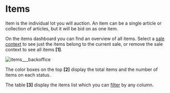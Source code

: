 # Items

Item is the individual lot you will auction. An item can be a single article or collection of articles, but it will be bid on as one item.

On the items dashboard you can find an overview of all items. Select a [sale context](../sale/sale-context.md) to see just the items belong to the current sale, or remove the sale context to see all items **[1]**.

![items___backoffice](https://user-images.githubusercontent.com/20393485/45419204-48a2af80-b68f-11e8-8e8d-106f9ff30bd9.jpg)

The color boxes on the top **[2]** display the total items and the number of items on each status.  

The table **[3]** display the items list which you can [filter](../items/how-to-find-an-existing-item.md) by any column.

